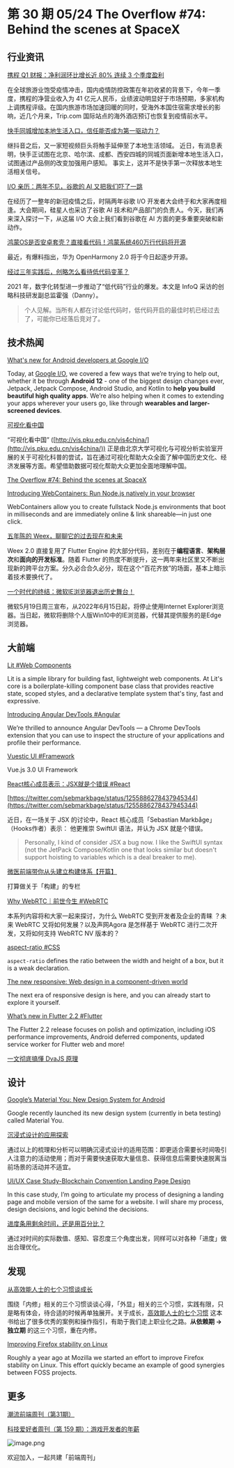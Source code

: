 # 第 30 期 05/24 The Overflow #74: Behind the scenes at SpaceX
## 行业资讯
[携程 Q1 财报：净利润环比增长近 80% 连续 3 个季度盈利](https://mp.weixin.qq.com/s/ZrEjMS04I8HLuQ2NwPcF0Q)

在全球旅游业饱受疫情冲击，国内疫情防控政策在年初收紧的背景下，今年一季度，携程的净营业收入为 41 亿元人民币，业绩波动明显好于市场预期，多家机构上调携程评级。在国内旅游市场加速回暖的同时，受海外本国住宿需求增长的影响，近几个月来，Trip.com 国际站点的海外酒店预订也恢复到疫情前水平。

[快手同城增加本地生活入口，信任能否成为第一驱动力？](https://mp.weixin.qq.com/s/TTuw_KkhE4eQS3dOwiR1aA)

继抖音之后，又一家短视频巨头将触手延伸至了本地生活领域。 近日，有消息表明，快手正试图在北京、哈尔滨、成都、西安四城的同城页面新增本地生活入口，试图通过产品侧的改变加强用户感知。 事实上，这并不是快手第一次释放本地生活相关信号。

[I/O 亲历：两年不见，谷歌的 AI 又把我们吓了一跳](https://mp.weixin.qq.com/s/7nqEe6I0_We3l9nAM9m2ew)

在经历了一整年的新冠疫情之后，时隔两年谷歌 I/O 开发者大会终于和大家再度相逢。大会期间，硅星人也采访了谷歌 AI 技术和产品部门的负责人。今天，我们再来深入探讨一下，从这届 I/O 大会上我们看到谷歌在 AI 方面的更多重要突破和新动作。

[鸿蒙OS是否安卓套壳？直接看代码！鸿蒙系统460万行代码将开源](https://mp.weixin.qq.com/s/MQXeRqIdQ6BTLA9hPW53DQ)

最近，有爆料指出，华为 OpenHarmony 2.0 将于今日起逐步开源。

[经过三年实践后，创略怎么看待低代码变革？](https://mp.weixin.qq.com/s/lLuHnbBvVW-z5Gv4Jx-4VA)

2021 年，数字化转型进一步推动了“低代码”行业的爆发。本文是 InfoQ 采访的创略科技研发副总监霍强（Danny）。
> 个人见解。当所有人都在讨论低代码时，低代码开启的最佳时机已经过去了，可能你已经落后竞对了。


## 技术热闻
[What's new for Android developers at Google I/O](https://developers.googleblog.com/2021/05/whats-new-for-android-developers-at.html)

Today, at [Google I/O](https://events.google.com/io/?lng=en), we covered a few ways that we’re trying to help out, whether it be through **Android 12** - one of the biggest design changes ever, Jetpack, Jetpack Compose, Android Studio, and Kotlin to **help you build beautiful high quality apps**. We’re also helping when it comes to extending your apps wherever your users go, like through **wearables and larger-screened devices**.

[可视化看中国](http://vis.pku.edu.cn/blog/vis4china/)

“可视化看中国” ([http://vis.pku.edu.cn/vis4china/](http://vis.pku.edu.cn/vis4china/)) 正是由北京大学可视化与可视分析实验室开展的关于可视化科普的尝试，旨在通过可视化帮助大众全面了解中国历史文化、经济发展等方面。希望借助数据可视化帮助大众更加全面地理解中国。

[The Overflow #74: Behind the scenes at SpaceX](https://stackoverflow.blog/2021/05/21/the-overflow-74-behind-the-scenes-at-spacex/)


[Introducing WebContainers: Run Node.js natively in your browser](https://blog.stackblitz.com/posts/introducing-webcontainers/)

WebContainers allow you to create fullstack Node.js environments that boot in milliseconds and are immediately online & link shareable—in just one click.

[五年陈的 Weex，聊聊它的过去现在和未来](https://zhuanlan.zhihu.com/p/373582962)

Weex 2.0 直接复用了 Flutter Engine 的大部分代码，差别在于**编程语言**、**架构层次**和**面向的开发标准**。随着 Flutter 的热度不断提升，这一两年来社区里又不断出现新的跨平台方案。分久必合合久必分，现在这个“百花齐放”的场面，基本上暗示着技术要换代了。

[一个时代的终结：微软IE浏览器退出历史舞台！](https://wallstreetcn.com/articles/3630911)

微软5月19日周三宣布，从2022年6月15日起，将停止使用Internet Explorer浏览器。当日起，微软将删除个人版Win10中的IE浏览器，代替其提供服务的是Edge浏览器。

## 大前端
[Lit #Web Components](https://lit.dev/)

Lit is a simple library for building fast, lightweight web components. 
At Lit's core is a boilerplate-killing component base class that provides reactive state, scoped styles, and a declarative template system that's tiny, fast and expressive.

[Introducing Angular DevTools #Angular](https://blog.angular.io/introducing-angular-devtools-2d59ff4cf62f)

We’re thrilled to announce Angular DevTools — a Chrome DevTools extension that you can use to inspect the structure of your applications and profile their performance.

[Vuestic UI #Framework](https://vuestic.dev/en/introduction/overview)

Vue.js 3.0 UI Framework

[React核心成员表示：JSX就是个错误 #React](https://mp.weixin.qq.com/s/d73RPACWTGceWUXJuQe0RA)


[https://twitter.com/sebmarkbage/status/1255886278437945344](https://twitter.com/sebmarkbage/status/1255886278437945344)

近日，在一场关于 JSX 的讨论中，React 核心成员「Sebastian Markbåge」（Hooks作者）表示：
他更推崇 SwiftUI 语法，并认为 JSX 就是个错误。
> Personally, I kind of consider JSX a bug now. I like the SwiftUI syntax (not the JetPack Compose/Kotlin one that looks similar but doesn't support hoisting to variables which is a deal breaker to me).


[微医前端带你从头建立构建体系【开篇】](https://mp.weixin.qq.com/s/-8rsHyu2nys_37nVlWiyCg)

打算做关于「构建」的专栏

[Why WebRTC｜前世今生 #WebRTC](https://mp.weixin.qq.com/s/1Icvl86owE-gQ6bR5deRBQ)

本系列内容将和大家一起来探讨，为什么 WebRTC 受到开发者及企业的青睐 ？未来 WebRTC 又将如何发展？以及声网Agora 是怎样基于 WebRTC 进行二次开发，又将如何支持 WebRTC NV 版本的？

[aspect-ratio #CSS](https://www.quirksmode.org/blog/archives/2021/05/aspectratio.html)

`aspect-ratio` defines the ratio between the width and height of a box, but it is a weak declaration.

[The new responsive: Web design in a component-driven world](https://web.dev/new-responsive/)

The next era of responsive design is here, and you can already start to explore it yourself.

[What’s new in Flutter 2.2 #Flutter](https://medium.com/flutter/whats-new-in-flutter-2-2-fd00c65e2039)

The Flutter 2.2 release focuses on polish and optimization, including iOS performance improvements, Android deferred components, updated service worker for Flutter web and more!

[一文彻底搞懂 DvaJS 原理](https://mp.weixin.qq.com/s/frSXO79aq_BHg09rS-xHXA)


## 设计
[Google’s Material You: New Design System for Android](https://uxplanet.org/googles-material-you-new-design-system-for-android-ced2253155d4)

Google recently launched its new design system (currently in beta testing) called Material You.

[沉浸式设计的应用探索](https://mp.weixin.qq.com/s/6jtQM-_c-k68696rIjtG1Q)

通过以上的梳理和分析可以明确沉浸式设计的适用范围：即更适合需要长时间吸引人注意力的活动使用；而对于需要快速获取大量信息、获得信息后需要快速脱离当前场景的活动并不适宜。

[UI/UX Case Study-Blockchain Convention Landing Page Design](https://uxplanet.org/blockchain-convention-landing-page-design-ui-ux-case-study-f58b659665bd)

In this case study, I’m going to articulate my process of designing a landing page and mobile version of the same for a website. I will share my process, design decisions, and logic behind the decisions.

[进度条用剩余时间，还是用百分比？](https://www.uisdc.com/progress-bar-design)

通过对时间的实际数值、感知、容忍度三个角度出发，同样可以对各种「进度」做出合理优化。

## 发现
[从高效能人士的七个习惯谈成长](https://www.yuque.com/zenany/up/be_independent)

围绕「内修」相关的三个习惯谈谈心得，「外显」相关的三个习惯，实践有限，只是略有体会，待合适的时候再单独展开。关于成长，[高效能人士的七个习惯](https://book.douban.com/subject/5325618/) 这本书给出了很多优秀的案例和操作指引，有助于我们走上职业化之路。**从依赖期 -> 独立期** 的这三个习惯，重在内修。

[Improving Firefox stability on Linux](https://hacks.mozilla.org/2021/05/improving-firefox-stability-on-linux/)

Roughly a year ago at Mozilla we started an effort to improve Firefox stability on Linux. This effort quickly became an example of good synergies between FOSS projects.

## 更多
[潮流前端周刊（第31期）](https://mp.weixin.qq.com/s/NnMP-nq31RE5-M4468Mcxw)


[科技爱好者周刊（第 159 期）：游戏开发者的年薪](http://www.ruanyifeng.com/blog/2021/05/weekly-issue-159.html)

![image.png](https://cdn.nlark.com/yuque/0/2020/png/85771/1605930034828-7fc81343-651f-4a15-8465-eebe5a23cf61.png#height=31&id=C5Hpa&margin=%5Bobject%20Object%5D&name=image.png&originHeight=90&originWidth=2186&originalType=binary&size=14325&status=done&style=none&width=746)


欢迎加入，一起共建「前端周刊」
